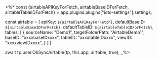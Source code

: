 <%*
const {airtableAPIKeyForFetch, airtableBaseIDForFetch, airtableTableIDForFetch} = app.plugins.plugins["ioto-settings"].settings;

const airtable = {
	apiKey: `${airtableAPIKeyForFetch}`,
	defaultBaseID: `${airtableBaseIDForFetch}`,
	defaultTableID: `${airtableTableIDForFetch}`,
	tables: [
		{
			sourceName: "Demo1",
			targetFolderPath: "AirtableDemo1",
			baseID: "xxxxbaseIDxxxx",
			tableID: "xxxxtableIDxxxx",
			viewID: "xxxxviewIDxxxx",
		}
	]
}

await tp.user.ObSyncAirtable(tp, this.app, airtable, true);
_%>